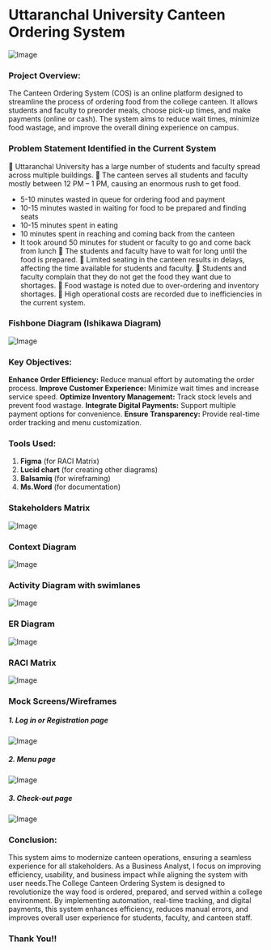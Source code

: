 # Uttaranchal University Canteen Ordering System
![Image](https://github.com/user-attachments/assets/fef5b13d-13dc-4adf-9911-0748efdf1914)

### Project Overview:
The Canteen Ordering System (COS) is an online platform designed to streamline the process of ordering food from the college canteen. It allows students and faculty to preorder meals, choose pick-up times, and make payments (online or cash). The system aims to reduce wait times, minimize food wastage, and improve the overall dining experience on campus.

### Problem Statement Identified in the Current System
	Uttaranchal University has a large number of students and faculty spread across multiple buildings.
	The canteen serves all students and faculty mostly between 12 PM – 1 PM, causing an enormous rush to get food.
-	5-10 minutes wasted in queue for ordering food and payment
-	10-15 minutes wasted in waiting for food to be prepared and finding seats
-	10-15 minutes spent in eating
-	10 minutes spent in reaching and coming back from the canteen
-	It took around 50 minutes for student or faculty to go and come back from lunch
	The students and faculty have to wait for long until the food is prepared.
	Limited seating in the canteen results in delays, affecting the time available for students and faculty.
	Students and faculty complain that they do not get the food they want due to shortages.
	Food wastage is noted due to over-ordering and inventory shortages.
	High operational costs are recorded due to inefficiencies in the current system.

### Fishbone Diagram (Ishikawa Diagram)
![Image](https://github.com/user-attachments/assets/37eebc7c-c1de-4518-af82-d38c8fc1c958)

### Key Objectives:
**Enhance Order Efficiency:** Reduce manual effort by automating the order process.
**Improve Customer Experience:** Minimize wait times and increase service speed.
**Optimize Inventory Management:** Track stock levels and prevent food wastage.
**Integrate Digital Payments:** Support multiple payment options for convenience.
**Ensure Transparency:** Provide real-time order tracking and menu customization.

### Tools Used:
1. **Figma** (for RACI Matrix)
2. **Lucid chart** (for creating other diagrams)
3. **Balsamiq** (for wireframing)
4. **Ms.Word** (for documentation)

### Stakeholders Matrix
![Image](https://github.com/user-attachments/assets/1800c48d-ecf9-4fb6-84a3-652d9f32c9f8)

### Context Diagram
![Image](https://github.com/user-attachments/assets/651eea93-acde-4866-aff2-fa2f981e996a)

### Activity Diagram with swimlanes
![Image](https://github.com/user-attachments/assets/fb66b41e-187e-4571-84d8-433fc0e301ef)

### ER Diagram
![Image](https://github.com/user-attachments/assets/71bc8959-c41d-44ab-bd24-292a0173e890)

### RACI Matrix
![Image](https://github.com/user-attachments/assets/6a29371b-b1d7-4916-9559-453fb92e8be2)

### Mock Screens/Wireframes
##### 1. Log in or Registration page
![Image](https://github.com/user-attachments/assets/a31bd2f4-cf97-44ff-91d3-4d9383bf7f13)

##### 2. Menu page
![Image](https://github.com/user-attachments/assets/2421b7ac-825c-4fc1-976e-b3bd24189094)

##### 3. Check-out page
![Image](https://github.com/user-attachments/assets/d60a7553-31fe-4c82-bc1a-6ae935d4fa36)

### Conclusion:
This system aims to modernize canteen operations, ensuring a seamless experience for all stakeholders. As a Business Analyst, I focus on improving efficiency, usability, and business impact while aligning the system with user needs.The College Canteen Ordering System is designed to revolutionize the way food is ordered, prepared, and served within a college environment. By implementing automation, real-time tracking, and digital payments, this system enhances efficiency, reduces manual errors, and improves overall user experience for students, faculty, and canteen staff.


### Thank You!!




   
